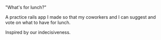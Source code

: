 "What's for lunch?"

A practice rails app I made so that my coworkers and I can suggest and vote on what to have for lunch.

Inspired by our indecisiveness.
